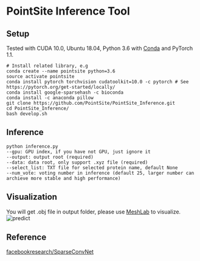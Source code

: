 # PointSite Inference Tool
## Setup

Tested with CUDA 10.0, Ubuntu 18.04, Python 3.6 with [Conda](https://www.anaconda.com/) and PyTorch 1.1.

```
# Install related library, e.g
conda create --name pointsite python=3.6
source activate pointsite
conda install pytorch torchvision cudatoolkit=10.0 -c pytorch # See https://pytorch.org/get-started/locally/
conda install google-sparsehash -c bioconda
conda install -c anaconda pillow
git clone https://github.com/PointSite/PointSite_Inference.git
cd PointSite_Inference/
bash develop.sh
```
## Inference
 ```
python inference.py 
--gpu: GPU index, if you have not GPU, just ignore it
--output: output root (required)
--data: data root, only support .xyz file (required)
--select_list: TXT file for selected protein name, default None
--num_vote: voting number in inference (default 25, larger number can archieve more stable and high performance)
```
## Visualization
You will get .obj file in output folder, please use [MeshLab](http://www.meshlab.net/) to visualize.
![predict](pic/result.png)

## Reference
[facebookresearch/SparseConvNet](https://github.com/facebookresearch/SparseConvNet/tree/master/)
